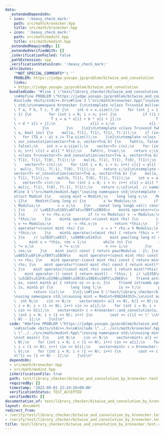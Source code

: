 ```yaml
---
data:
  _extendedDependsOn:
  - icon: ':heavy_check_mark:'
    path: src/math/kronecker.hpp
    title: src/math/kronecker.hpp
  - icon: ':heavy_check_mark:'
    path: src/math/modint.hpp
    title: src/math/modint.hpp
  _extendedRequiredBy: []
  _extendedVerifiedWith: []
  _isVerificationFailed: false
  _pathExtension: cpp
  _verificationStatusIcon: ':heavy_check_mark:'
  attributes:
    '*NOT_SPECIAL_COMMENTS*': ''
    PROBLEM: https://judge.yosupo.jp/problem/bitwise_and_convolution
    links:
    - https://judge.yosupo.jp/problem/bitwise_and_convolution
  bundledCode: "#line 1 \"test/library_checker/bitwise_and_convolution_by_kronecker.test.cpp\"\
    \n#define PROBLEM \"https://judge.yosupo.jp/problem/bitwise_and_convolution\"\n\
    #include <bits/stdc++.h>\n#line 3 \"src/math/kronecker.hpp\"\nusing namespace\
    \ std;\n\nnamespace Kronecker {\n\ntemplate <class T>\nvoid mul(vector<T>& x,\
    \ T a, T b, T c, T d) {\n    int n = x.size();\n    for (int j = 1; j < n; j <<=\
    \ 1) {\n        for (int i = 0; i < n; i++) {\n            if ((i & j) == 0) {\n\
    \                T s = a * x[i] + b * x[i + j];\n                T t = c * x[i]\
    \ + d * x[i + j];\n                x[i] = s;\n                x[i + j] = t;\n\
    \            }\n        }\n    }\n}\n\ntemplate <class T>\nvoid fwht(vector<T>&\
    \ a, bool inv) {\n    mul(a, T(1), T(1), T(1), T(-1));\n    if (inv) {\n     \
    \   for (T& x : a) x /= T(a.size());\n    }\n}\n\ntemplate <class T>\nvector<T>\
    \ xor_convolution(vector<T>& a, vector<T>& b) {\n    fwht(a, false);\n    fwht(b,\
    \ false);\n    int n = a.size();\n    vector<T> c(n);\n    for (int i = 0; i <\
    \ n; i++) c[i] = a[i] * b[i];\n    fwht(c, true);\n    return c;\n}\n\ntemplate\
    \ <class T>\nvector<T> and_convolution(vector<T>& a, vector<T>& b) {\n    mul(a,\
    \ T(1), T(1), T(0), T(1));\n    mul(b, T(1), T(1), T(0), T(1));\n    int n = a.size();\n\
    \    vector<T> c(n);\n    for (int i = 0; i < n; i++) c[i] = a[i] * b[i];\n  \
    \  mul(c, T(1), T(-1), T(0), T(1));\n    return c;\n}\n\ntemplate <class T>\n\
    vector<T> or_convolution(vector<T>& a, vector<T>& b) {\n    mul(a, T(1), T(0),\
    \ T(1), T(1));\n    mul(b, T(1), T(0), T(1), T(1));\n    int n = a.size();\n \
    \   vector<T> c(n);\n    for (int i = 0; i < n; i++) c[i] = a[i] * b[i];\n   \
    \ mul(c, T(1), T(0), T(-1), T(1));\n    return c;\n}\n\n}  // namespace Kronecker\n\
    #line 3 \"src/math/modint.hpp\"\nusing namespace std;\n\ntemplate <int64_t Modulus>\n\
    struct Modint {\n    using mint = Modint;\n    long long v;\n    Modint() : v(0)\
    \ {}\n    Modint(long long x) {\n        x %= Modulus;\n        if (x < 0) x +=\
    \ Modulus;\n        v = x;\n    }\n    const long long& val() const { return v;\
    \ }\n    // \u4EE3\u5165\u6F14\u7B97\u5B50\n    mint& operator+=(const mint rhs)\
    \ {\n        v += rhs.v;\n        if (v >= Modulus) v -= Modulus;\n        return\
    \ *this;\n    }\n    mint& operator-=(const mint rhs) {\n        if (v < rhs.v)\
    \ v += Modulus;\n        v -= rhs.v;\n        return *this;\n    }\n    mint&\
    \ operator*=(const mint rhs) {\n        v = v * rhs.v % Modulus;\n        return\
    \ *this;\n    }\n    mint& operator/=(mint rhs) { return *this = *this * rhs.inv();\
    \ }\n    // \u7D2F\u4E57, \u9006\u5143\n    mint pow(long long n) const {\n  \
    \      mint x = *this, res = 1;\n        while (n) {\n            if (n & 1) res\
    \ *= x;\n            x *= x;\n            n >>= 1;\n        }\n        return\
    \ res;\n    }\n    mint inv() const { return pow(Modulus - 2); }\n    // \u7B97\
    \u8853\u6F14\u7B97\u5B50\n    mint operator+(const mint rhs) const { return mint(*this)\
    \ += rhs; }\n    mint operator-(const mint rhs) const { return mint(*this) -=\
    \ rhs; }\n    mint operator*(const mint rhs) const { return mint(*this) *= rhs;\
    \ }\n    mint operator/(const mint rhs) const { return mint(*this) /= rhs; }\n\
    \    mint operator-() const { return mint() - *this; }  // \u5358\u9805\n    //\
    \ \u5165\u51FA\u529B\u30B9\u30C8\u30EA\u30FC\u30E0\n    friend ostream& operator<<(ostream&\
    \ os, const mint& p) { return os << p.v; }\n    friend istream& operator>>(istream&\
    \ is, mint& p) {\n        long long t;\n        is >> t;\n        p = mint(t);\n\
    \        return (is);\n    }\n};\n#line 5 \"test/library_checker/bitwise_and_convolution_by_kronecker.test.cpp\"\
    \nusing namespace std;\n\nusing mint = Modint<998244353>;\n\nint main() {\n  \
    \  int N;\n    cin >> N;\n    vector<mint> a(1 << N), b(1 << N);\n    for (int\
    \ i = 0; i < (1 << N); i++) cin >> a[i];\n    for (int i = 0; i < (1 << N); i++)\
    \ cin >> b[i];\n    vector<mint> c = Kronecker::and_convolution(a, b);\n    for\
    \ (int i = 0; i < (1 << N); i++) {\n        cout << c[i] << \" \\n\"[i == (1 <<\
    \ N) - 1];\n    }\n}\n"
  code: "#define PROBLEM \"https://judge.yosupo.jp/problem/bitwise_and_convolution\"\
    \n#include <bits/stdc++.h>\n#include \"../../src/math/kronecker.hpp\"\n#include\
    \ \"../../src/math/modint.hpp\"\nusing namespace std;\n\nusing mint = Modint<998244353>;\n\
    \nint main() {\n    int N;\n    cin >> N;\n    vector<mint> a(1 << N), b(1 <<\
    \ N);\n    for (int i = 0; i < (1 << N); i++) cin >> a[i];\n    for (int i = 0;\
    \ i < (1 << N); i++) cin >> b[i];\n    vector<mint> c = Kronecker::and_convolution(a,\
    \ b);\n    for (int i = 0; i < (1 << N); i++) {\n        cout << c[i] << \" \\\
    n\"[i == (1 << N) - 1];\n    }\n}\n"
  dependsOn:
  - src/math/kronecker.hpp
  - src/math/modint.hpp
  isVerificationFile: true
  path: test/library_checker/bitwise_and_convolution_by_kronecker.test.cpp
  requiredBy: []
  timestamp: '2022-09-01 22:24:26+09:00'
  verificationStatus: TEST_ACCEPTED
  verifiedWith: []
documentation_of: test/library_checker/bitwise_and_convolution_by_kronecker.test.cpp
layout: document
redirect_from:
- /verify/test/library_checker/bitwise_and_convolution_by_kronecker.test.cpp
- /verify/test/library_checker/bitwise_and_convolution_by_kronecker.test.cpp.html
title: test/library_checker/bitwise_and_convolution_by_kronecker.test.cpp
---
```

